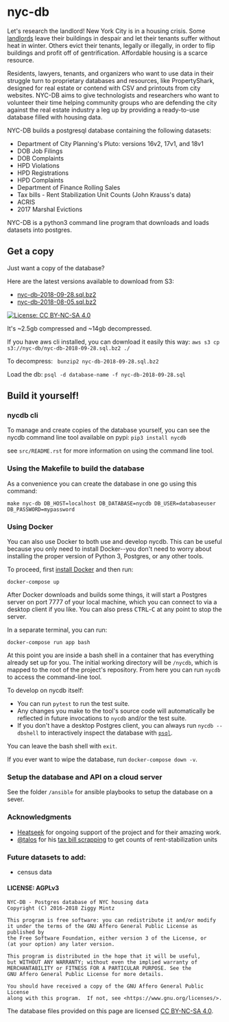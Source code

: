 # nyc-db

Let's research the landlord! New York City is in a housing crisis. Some [landlords](https://youtu.be/o1SzKHXz8tU) leave their buildings in despair and let their tenants suffer without heat in winter. Others evict their tenants, legally or illegally, in order to flip buildings and profit off of gentrification. Affordable housing is a scarce resource. 

Residents, lawyers, tenants, and organizers who want to use data in their struggle turn to proprietary databases and resources, like PropertyShark, designed for real estate or contend with CSV and printouts from city websites. NYC-DB aims to give technologists and researchers who want to volunteer their time helping community groups who are defending the city against the real estate industry a leg up by providing a ready-to-use database filled with housing data.

NYC-DB builds a postgresql database containing the following datasets:

- Department of City Planning's Pluto: versions 16v2, 17v1, and 18v1
- DOB Job Filings
- DOB Complaints
- HPD Violations
- HPD Registrations
- HPD Complaints
- Department of Finance Rolling Sales
- Tax bills - Rent Stabilization Unit Counts (John Krauss's data)
- ACRIS
- 2017 Marshal Evictions

NYC-DB is a python3 command line program that downloads and loads datasets into postgres.

## Get a copy

Just want a copy of the database?

Here are the latest versions available to download from S3:

- [nyc-db-2018-09-28.sql.bz2](https://s3.amazonaws.com/nyc-db/nyc-db-2018-09-28.sql.bz2)
- [nyc-db-2018-08-05.sql.bz2](https://s3.amazonaws.com/nyc-db/nyc-db-2018-08-05.sql.bz2)


[![License: CC BY-NC-SA 4.0](https://licensebuttons.net/l/by-nc-sa/4.0/80x15.png)](https://creativecommons.org/licenses/by-nc-sa/4.0/)


It's ~2.5gb compressed and ~14gb decompressed.

If you have aws cli installed, you can download it easily this way: ``` aws s3 cp s3://nyc-db/nyc-db-2018-09-28.sql.bz2 ./ ```

To decompress: ```  bunzip2 nyc-db-2018-09-28.sql.bz2 ```

Load the db: ``` psql -d database-name -f nyc-db-2018-09-28.sql ```

## Build it yourself!

### nycdb cli

To manage and create copies of the database yourself, you can see the nycdb command line tool available on pypi: ` pip3 install nycdb `

see `src/README.rst` for more information on using the command line tool.

### Using the Makefile to build the database

As a convenience you can create the database in one go using this command:

```
make nyc-db DB_HOST=localhost DB_DATABASE=nycdb DB_USER=databaseuser DB_PASSWORD=mypassword
```

### Using Docker

You can also use Docker to both use and develop nycdb. This can be useful because
you only need to install Docker--you don't need to worry about installing the proper
version of Python 3, Postgres, or any other tools.

To proceed, first [install Docker][] and then run:

```
docker-compose up
```

After Docker downloads and builds some things, it will start a Postgres server on port
7777 of your local machine, which you can connect to via a desktop client if you like.
You can also press <kbd>CTRL</kbd>-<kbd>C</kbd> at any point to stop the server.

In a separate terminal, you can run:

```
docker-compose run app bash
```

At this point you are inside a bash shell in a container that has everything already
set up for you. The initial working directory will be `/nycdb`, which is mapped to
the root of the project's repository. From here you can run `nycdb` to access the
command-line tool.

To develop on nycdb itself:

* You can run `pytest` to run the test suite.
* Any changes you make to the tool's source code will automatically be reflected
  in future invocations to `nycdb` and/or the test suite.
* If you don't have a desktop Postgres client, you can always run
  `nycdb --dbshell` to interactively inspect the database with [`psql`][].

You can leave the bash shell with `exit`.

If you ever want to wipe the database, run `docker-compose down -v`.

[install Docker]: https://www.docker.com/get-started
[`psql`]: http://postgresguide.com/utilities/psql.html

### Setup the database and API on a cloud server

See the folder `/ansible` for ansible playbooks to setup the database on a sever.

### Acknowledgments

- [Heatseek](https://heatseek.org/) for ongoing support of the project and for their amazing work.
- [@talos](https://github.com/talos) for his [tax bill scrapping](https://github.com/talos/nyc-stabilization-unit-counts) to get counts of rent-stabilization units

### Future datasets to add:

- census data

#### LICENSE: AGPLv3

```
NYC-DB - Postgres database of NYC housing data
Copyright (C) 2016-2018 Ziggy Mintz

This program is free software: you can redistribute it and/or modify
it under the terms of the GNU Affero General Public License as published by
the Free Software Foundation, either version 3 of the License, or
(at your option) any later version.

This program is distributed in the hope that it will be useful,
but WITHOUT ANY WARRANTY; without even the implied warranty of
MERCHANTABILITY or FITNESS FOR A PARTICULAR PURPOSE. See the
GNU Affero General Public License for more details.

You should have received a copy of the GNU Affero General Public License
along with this program.  If not, see <https://www.gnu.org/licenses/>.
```

The database files provided on this page are licensed [CC BY-NC-SA 4.0](https://creativecommons.org/licenses/by-nc-sa/4.0/legalcode).
